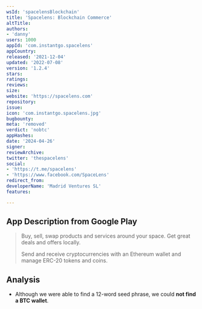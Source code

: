 ```yaml
---
wsId: 'spacelensBlockchain'
title: 'Spacelens: Blockchain Commerce'
altTitle: 
authors:
- 'danny'
users: 1000
appId: 'com.instantgo.spacelens'
appCountry: 
released: '2021-12-04'
updated: '2022-07-08'
version: '1.2.4'
stars: 
ratings: 
reviews: 
size: 
website: 'https://spacelens.com'
repository: 
issue: 
icon: 'com.instantgo.spacelens.jpg'
bugbounty: 
meta: 'removed'
verdict: 'nobtc'
appHashes: 
date: '2024-04-26'
signer: 
reviewArchive: 
twitter: 'thespacelens'
social:
- 'https://t.me/spacelens'
- 'https://www.facebook.com/SpaceLens'
redirect_from: 
developerName: 'Madrid Ventures SL'
features: 

---
```


## App Description from Google Play

  > Buy, sell, swap products and services around your space. Get great deals and offers locally.
  >
  > Send and receive cryptocurrencies with an Ethereum wallet and manage ERC-20 tokens and coins.

## Analysis 

- Although we were able to find a 12-word seed phrase, we could **not find a BTC wallet**.
